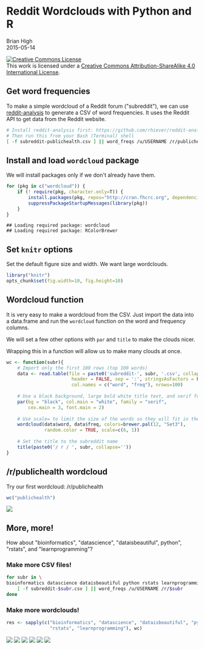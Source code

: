 # Reddit Wordclouds with Python and R
Brian High  
2015-05-14  

<a rel="license" href="http://creativecommons.org/licenses/by-sa/4.0/"><img alt="Creative Commons License" style="border-width:0" src="https://i.creativecommons.org/l/by-sa/4.0/88x31.png" /></a><br />This work is licensed under a <a rel="license" href="http://creativecommons.org/licenses/by-sa/4.0/">Creative Commons Attribution-ShareAlike 4.0 International License</a>.

## Get word frequencies

To make a simple wordcloud of a Reddit forum ("subreddit"), we can use 
[reddit-analysis](https://github.com/rhiever/reddit-analysis) to generate a CSV 
of word frequencies. It uses the Reddit API to get data from the Reddit website.


```bash
# Install reddit-analysis first: https://github.com/rhiever/reddit-analysis
# Then run this from your Bash (Terminal) shell
[ -f subreddit-publichealth.csv ] || word_freqs /u/USERNAME /r/publichealth
```

## Install and load `wordcloud` package

We will install packages only if we don't already have them.


```r
for (pkg in c("wordcloud")) {
    if (! require(pkg, character.only=T)) { 
        install.packages(pkg, repos="http://cran.fhcrc.org", dependencies=TRUE)
        suppressPackageStartupMessages(library(pkg))
    }
}
```

```
## Loading required package: wordcloud
## Loading required package: RColorBrewer
```

## Set `knitr` options

Set the default figure size and width. We want large wordclouds.


```r
library("knitr")
opts_chunk$set(fig.width=10, fig.height=10)
```

## Wordcloud function

It is very easy to make a wordcloud from the CSV. Just import the data into a 
data.frame and run the `wordcloud` function on the word and frequency columns.

We will set a few other options with `par` and `title` to make the clouds nicer.

Wrapping this in a function will allow us to make many clouds at once.


```r
wc <- function(subr){
    # Import only the first 100 rows (top 100 words)
    data <- read.table(file = paste0('subreddit-', subr, '.csv', collapse=''), 
                        header = FALSE, sep = ':', stringsAsFactors = FALSE, 
                        col.names = c("word", "freq"), nrows=100)
    
    # Use a black background, large bold white title text, and serif font
    par(bg = "black", col.main = "white", family = "serif", 
        cex.main = 3, font.main = 2)
    
    # Use scale= to limit the size of the words so they will fit in the cloud
    wordcloud(data$word, data$freq, colors=brewer.pal(12, "Set3"), 
              random.color = TRUE, scale=c(6, 1))
    
    # Set the title to the subreddit name
    title(paste0('/ r / ', subr, collapse=''))
}
```

## /r/publichealth wordcloud

Try our first wordcloud: /r/publichealth


```r
wc("publichealth")
```

![](reddit-wordcloud_files/figure-html/unnamed-chunk-5-1.png) 

## More, more!

How about "bioinformatics", "datascience", "dataisbeautiful", python", "rstats", 
and "learnprogramming"?

### Make more CSV files!


```bash
for subr in \
bioinformatics datascience dataisbeautiful python rstats learnprogramming; do \
    [ -f subreddit-$subr.csv ] || word_freqs /u/USERNAME /r/$subr
done
```

### Make more wordclouds!


```r
res <- sapply(c("bioinformatics", "datascience", "dataisbeautiful", "python", 
                "rstats", "learnprogramming"), wc)
```

![](reddit-wordcloud_files/figure-html/unnamed-chunk-7-1.png) ![](reddit-wordcloud_files/figure-html/unnamed-chunk-7-2.png) ![](reddit-wordcloud_files/figure-html/unnamed-chunk-7-3.png) ![](reddit-wordcloud_files/figure-html/unnamed-chunk-7-4.png) ![](reddit-wordcloud_files/figure-html/unnamed-chunk-7-5.png) ![](reddit-wordcloud_files/figure-html/unnamed-chunk-7-6.png) 
